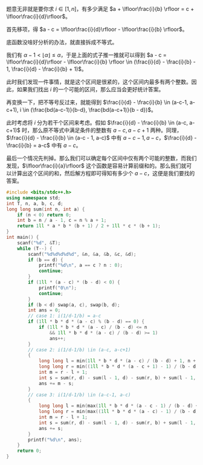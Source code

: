 题意无非就是要你求 $i \in [1, n]$，有多少满足 $a + \lfloor\frac{i}{b} \rfloor = c + \lfloor\frac{i}{d}\rfloor$。

首先移项，得 $a - c = \lfloor\frac{i}{d}\rfloor - \lfloor\frac{i}{b} \rfloor$。

底函数没啥好分析的办法，就直接拆成不等式。

我们有 $\alpha - 1 < \lfloor\alpha\rfloor \le \alpha$，于是上面的式子推一推就可以得到 $a - c = \lfloor\frac{i}{d}\rfloor - \lfloor\frac{i}{b} \rfloor \in (\frac{i}{d} - \frac{i}{b} - 1, \frac{i}{d} - \frac{i}{b} + 1)$。

此时我们发现一件事情，就是这个区间是很紧的，这个区间内最多有两个整数。因此，如果我们找出 $i$ 的一个可能的区间，那么应当会更好统计答案。

再变换一下，把不等号反过来，就能得到 $\frac{i}{d} - \frac{i}{b} \in (a-c-1, a-c+1), i \in (\frac{bd(a-c-1)}{b-d}, \frac{bd(a-c+1)}{b - d})$。

此时考虑将 $i$ 分为若干个区间来考虑。假如 $\frac{i}{d} - \frac{i}{b} \in (a-c, a-c+1)$ 时，那么原不等式中满足条件的整数有 $a-c, a-c+1$ 两种。同理，$\frac{i}{d} - \frac{i}{b} \in (a-c - 1, a-c)$ 中有 $a-c-1, a-c$，$\frac{i}{d} - \frac{i}{b} = a-c$ 中有 $a-c$。

最后一个情况先判掉。那么我们可以确定每个区间中仅有两个可能的整数，而我们发现，$\lfloor\frac{i}{a}\rfloor$ 这个函数是容易计算前缀和的。那么我们就可以计算出这个区间的和，然后解方程即可得知有多少个 $a-c$，这便是我们要找的答案。

```cpp
#include <bits/stdc++.h>
using namespace std;
int T, n, a, b, c, d;
long long sum(int n, int a) {
    if (n < 0) return 0;
    int b = n / a - 1, c = n % a + 1;
    return 1ll * a * b * (b + 1) / 2 + 1ll * c * (b + 1);
}
int main() {
    scanf("%d", &T);
    while (T--) {
        scanf("%d%d%d%d%d", &n, &a, &b, &c, &d);
        if (b == d) {
            printf("%d\n", a == c ? n : 0);
            continue;
        }
        if (1ll * (a - c) * (b - d) < 0) {
            printf("0\n");
            continue;
        }
        if (b < d) swap(a, c), swap(b, d);
        int ans = 0;
        // case 1: i(1/d-1/b) = a-c
        if (1ll * b * d * (a - c) % (b - d) == 0) {
            if (1ll * b * d * (a - c) / (b - d) <= n
                && 1ll * b * d * (a - c) / (b - d) >= 1)
                ans++;
        }
        // case 2: i(1/d-1/b) \in (a-c, a-c+1)
        {
            long long l = min(1ll * b * d * (a - c) / (b - d) + 1, n + 1ll);
            long long r = min((1ll * b * d * (a - c + 1) - 1) / (b - d), n + 0ll);
            int m = r - l + 1;
            int s = sum(r, d) - sum(l - 1, d) - sum(r, b) + sum(l - 1, b) - 1ll * m * (a - c);
            ans += m - s;
        }
        // case 3: i(1/d-1/b) \in (a-c-1, a-c)
        {
            long long l = min(max(1ll * b * d * (a - c - 1) / (b - d) + 1, 1ll), n + 1ll);
            long long r = min(max((1ll * b * d * (a - c) - 1) / (b - d), 0ll), n + 0ll);
            int m = r - l + 1;
            int s = sum(r, d) - sum(l - 1, d) - sum(r, b) + sum(l - 1, b) - 1ll * m * (a - c - 1);
            ans += s;
        }
        printf("%d\n", ans);
    }
    return 0;
}
```